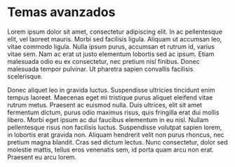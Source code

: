 # Temas avanzados

Lorem ipsum dolor sit amet, consectetur adipiscing elit. In ac pellentesque elit, vel laoreet mauris. Morbi sed facilisis ligula. Aliquam ut accumsan leo, vitae commodo ligula. Nulla ipsum purus, accumsan et rutrum id, varius vitae sem. Nam ac erat ut justo elementum lobortis sed ac ipsum. Etiam malesuada odio eu ex consectetur, nec pretium nisl finibus. Donec malesuada tempor pulvinar. Ut pharetra sapien convallis facilisis scelerisque.

Donec aliquet leo in gravida luctus. Suspendisse ultricies tincidunt enim tempus laoreet. Maecenas eget mi tristique purus aliquet eleifend vitae rutrum metus. Praesent ac euismod nulla. Duis ultrices, elit sit amet fermentum dictum, purus odio maximus risus, quis fringilla erat dui mollis libero. Morbi eget ipsum ac dui faucibus elementum in eu nisl. Nullam pellentesque risus non facilisis luctus. Suspendisse volutpat sapien lorem, in lobortis erat gravida non. Aliquam hendrerit velit non purus rhoncus, nec pretium magna blandit. Cras sed dictum lectus. Nunc consectetur, dolor sed molestie mattis, tellus eros venenatis sem, id porta quam arcu non erat. Praesent eu arcu lorem. 
